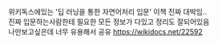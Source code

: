 
위키독스에있는 '딥 러닝을 통한 자연어처리 입문' 이책 진짜 대박임..  
진짜 입문하는사람한테 필요한 모든 정보가 다있고 정리도 잘되어있음  
나만보고싶은데 너무 유용해서 공유
https://wikidocs.net/22592

